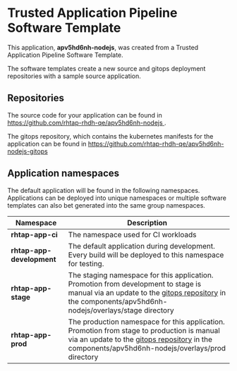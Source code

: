 # Trusted Application Pipeline Software Template

This application, **apv5hd6nh-nodejs**, was created from a Trusted Application Pipeline Software Template.

The software templates create a new source and gitops deployment repositories with a sample source application. 

## Repositories

The source code for your application can be found in [https://github.com/rhtap-rhdh-qe/apv5hd6nh-nodejs ](https://github.com/rhtap-rhdh-qe/apv5hd6nh-nodejs ).
 
The gitops repository, which contains the kubernetes manifests for the application can be found in 
[https://github.com/rhtap-rhdh-qe/apv5hd6nh-nodejs-gitops ](https://github.com/rhtap-rhdh-qe/apv5hd6nh-nodejs-gitops ) 

## Application namespaces 

The default application will be found in the following namespaces. Applications can be deployed into unique namespaces or multiple software templates can also bet generated into the same group namespaces.  

|  Namespace   |  Description   |  
| -------- | -------- |
| **rhtap-app-ci** | The namespace used for CI workloads |
| **rhtap-app-development** | The default application during development. Every build will be deployed to this namespace for testing. |
| **rhtap-app-stage** | The staging namespace for this application. Promotion from development to stage is manual via an update to the [gitops repository](https://github.com/rhtap-rhdh-qe/apv5hd6nh-nodejs-gitops ) in the components/apv5hd6nh-nodejs/overlays/stage directory |
| **rhtap-app-prod** | The production namespace for this application. Promotion from stage to production is manual via an update to the [gitops repository](https://github.com/rhtap-rhdh-qe/apv5hd6nh-nodejs-gitops ) in the components/apv5hd6nh-nodejs/overlays/prod directory |